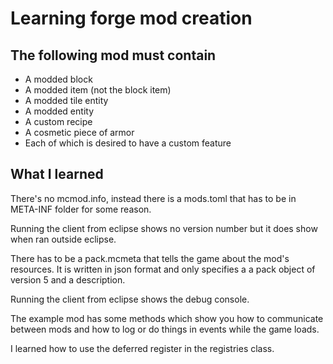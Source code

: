# Learning forge mod creation
## The following mod must contain
- A modded block
- A modded item (not the block item)
- A modded tile entity
- A modded entity
- A custom recipe
- A cosmetic piece of armor
- Each of which is desired to have a custom feature

## What I learned
There's no mcmod.info, instead there is a mods.toml that has to be in META-INF folder for some reason.

Running the client from eclipse shows no version number but it does show when ran outside eclipse.

There has to be a pack.mcmeta that tells the game about the mod's resources. It is written in json format and only specifies a a pack object of version 5 and a description.

Running the client from eclipse shows the debug console.

The example mod has some methods which show you how to communicate between mods and how to log or do things in events while the game loads.

I learned how to use the deferred register in the registries class.